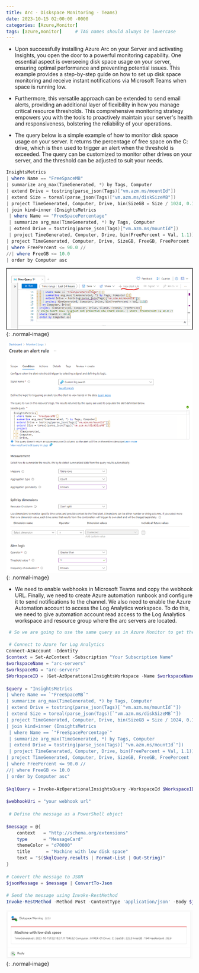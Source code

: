 ```yaml
---
title: Arc - Diskspace Monitoring - Teams)
date: 2023-10-15 02:00:00 -0000
categories: [Azure,Monitor]
tags: [azure,monitor]     # TAG names should always be lowercase
---
```


- Upon successfully installing Azure Arc on your Server and activating Insights, you open the door to a powerful monitoring capability. One essential aspect is overseeing disk space usage on your server, ensuring optimal performance and preventing potential issues. This example provides a step-by-step guide on how to set up disk space monitoring and receive instant notifications via Microsoft Teams when space is running low.

- Furthermore, this versatile approach can be extended to send email alerts, providing an additional layer of flexibility in how you manage critical resource thresholds. This comprehensive monitoring strategy empowers you with the tools to proactively maintain your server's health and responsiveness, bolstering the reliability of your operations.

- The query below is a simple example of how to monitor disk space usage on your server. It returns the percentage of free space on the C: drive, which is then used to trigger an alert when the threshold is exceeded. The query can be customized to monitor other drives on your server, and the threshold can be adjusted to suit your needs.

```powershell
InsightsMetrics 
| where Name == "FreeSpaceMB" 
| summarize arg_max(TimeGenerated, *) by Tags, Computer 
| extend Drive = tostring(parse_json(Tags)["vm.azm.ms/mountId"]) 
| extend Size = toreal(parse_json(Tags)["vm.azm.ms/diskSizeMB"]) 
| project TimeGenerated, Computer, Drive, bin(SizeGB = Size / 1024, 0.1), bin(FreeGB = Val / 1024, 1) 
| join kind=inner (InsightsMetrics 
 | where Name == "FreeSpacePercentage" 
 | summarize arg_max(TimeGenerated, *) by Tags, Computer 
 | extend Drive = tostring(parse_json(Tags)["vm.azm.ms/mountId"]) 
 | project TimeGenerated, Computer, Drive, bin(FreePercent = Val, 1.1))on Computer, Drive 
| project TimeGenerated, Computer, Drive, SizeGB, FreeGB, FreePercent 
| where FreePercent <= 90.0 //
//| where FreeGB <= 10.0 
| order by Computer asc
```
![Desktop View](/assets/img/blog/AzureMonitor.png){: .normal-image}

![Desktop View](/assets/img/blog/Create_an_alert_rule.png){: .normal-image}


- We need to enable webhooks in Microsoft Teams and copy the webhook URL. Finally, we need to create Azure automation runbook and configure it to send notifications to the channel.
We also need to enable the Azure Automation account to access the Log Analytics workspace. To do this, we need to give automation account read access to the Log Analytics workspace and resource group where the arc servers are located.


```powershell
 # So we are going to use the same query as in Azure Monitor to get the results and send it to Teams

 # Connect to Azure for Log Analytics
Connect-AzAccount -Identity
$context = Set-AzContext -Subscription "Your Subscription Name"
$workspaceName = "arc-servers"
$workspaceRG = "arc-servers"
$WorkspaceID = (Get-AzOperationalInsightsWorkspace -Name $workspaceName -ResourceGroupName $workspaceRG).CustomerID

$query = "InsightsMetrics
| where Name == `"FreeSpaceMB`"
| summarize arg_max(TimeGenerated, *) by Tags, Computer 
| extend Drive = tostring(parse_json(Tags)[`"vm.azm.ms/mountId`"]) 
| extend Size = toreal(parse_json(Tags)[`"vm.azm.ms/diskSizeMB`"]) 
| project TimeGenerated, Computer, Drive, bin(SizeGB = Size / 1024, 0.1), bin(FreeGB = Val / 1024, 1) 
| join kind=inner (InsightsMetrics 
 | where Name == `"FreeSpacePercentage`" 
 | summarize arg_max(TimeGenerated, *) by Tags, Computer 
 | extend Drive = tostring(parse_json(Tags)[`"vm.azm.ms/mountId`"]) 
 | project TimeGenerated, Computer, Drive, bin(FreePercent = Val, 1.1))on Computer, Drive 
| project TimeGenerated, Computer, Drive, SizeGB, FreeGB, FreePercent 
| where FreePercent <= 90.0 //
//| where FreeGB <= 10.0 
| order by Computer asc"

$kqlQuery = Invoke-AzOperationalInsightsQuery -WorkspaceId $WorkspaceID -Query $query

$webhookUri = "your webhook url"

 # Define the message as a PowerShell object

$message = @{
    context   = "http://schema.org/extensions"
    type      = "MessageCard"
    themeColor = "d70000"
    title      = "Machine with low disk space"
    text = "$($kqlQuery.results | Format-List | Out-String)"
}

# Convert the message to JSON
$jsonMessage = $message | ConvertTo-Json

# Send the message using Invoke-RestMethod
Invoke-RestMethod -Method Post -ContentType 'application/json' -Body $jsonMessage -Uri $webhookUri
```

![Desktop View](/assets/img/blog/diskalert_teams.png){: .normal-image}